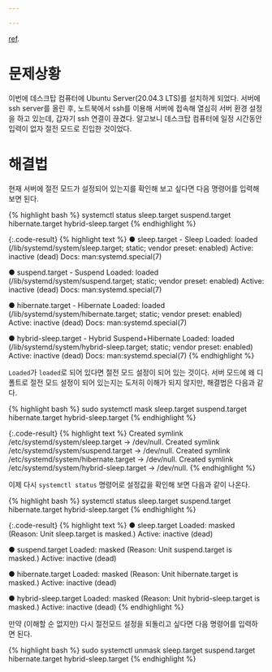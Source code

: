 ```yaml
---

---
```


[ref](https://github.com/HeekangPark/HeekangPark.github.io/blob/master/documents/_linux/ubuntu-server-sleep.md).   

# 문제상황

이번에 데스크탑 컴퓨터에 Ubuntu Server(20.04.3 LTS)를 설치하게 되었다. 서버에 ssh server를 올린 후, 노트북에서 ssh를 이용해 서버에 접속해 열심히 서버 환경 설정을 하고 있는데, 갑자기 ssh 연결이 끊겼다. 알고보니 데스크탑 컴퓨터에 일정 시간동안 입력이 없자 절전 모드로 진입한 것이었다.

# 해결법

현재 서버에 절전 모드가 설정되어 있는지를 확인해 보고 싶다면 다음 명령어를 입력해 보면 된다.

{% highlight bash %}
systemctl status sleep.target suspend.target hibernate.target hybrid-sleep.target
{% endhighlight %}

{:.code-result}
{% highlight text %}
● sleep.target - Sleep
     Loaded: loaded (/lib/systemd/system/sleep.target; static; vendor preset: enabled)
     Active: inactive (dead)
       Docs: man:systemd.special(7)

● suspend.target - Suspend
     Loaded: loaded (/lib/systemd/system/suspend.target; static; vendor preset: enabled)
     Active: inactive (dead)
       Docs: man:systemd.special(7)

● hibernate.target - Hibernate
     Loaded: loaded (/lib/systemd/system/hibernate.target; static; vendor preset: enabled)
     Active: inactive (dead)
       Docs: man:systemd.special(7)

● hybrid-sleep.target - Hybrid Suspend+Hibernate
     Loaded: loaded (/lib/systemd/system/hybrid-sleep.target; static; vendor preset: enabled)
     Active: inactive (dead)
       Docs: man:systemd.special(7)
{% endhighlight %}

`Loaded`가 `loaded`로 되어 있다면 절전 모드 설정이 되어 있는 것이다. 서버 모드에 왜 디폴트로 절전 모드 설정이 되어 있는지는 도저히 이해가 되지 않지만, 해결법은 다음과 같다.

{% highlight bash %}
sudo systemctl mask sleep.target suspend.target hibernate.target hybrid-sleep.target
{% endhighlight %}

{:.code-result}
{% highlight text %}
Created symlink /etc/systemd/system/sleep.target → /dev/null.
Created symlink /etc/systemd/system/suspend.target → /dev/null.
Created symlink /etc/systemd/system/hibernate.target → /dev/null.
Created symlink /etc/systemd/system/hybrid-sleep.target → /dev/null.
{% endhighlight %}

이제 다시 `systemctl status` 명령어로 설정값을 확인해 보면 다음과 같이 나온다.

{% highlight bash %}
systemctl status sleep.target suspend.target hibernate.target hybrid-sleep.target
{% endhighlight %}

{:.code-result}
{% highlight text %}
● sleep.target
     Loaded: masked (Reason: Unit sleep.target is masked.)
     Active: inactive (dead)

● suspend.target
     Loaded: masked (Reason: Unit suspend.target is masked.)
     Active: inactive (dead)

● hibernate.target
     Loaded: masked (Reason: Unit hibernate.target is masked.)
     Active: inactive (dead)

● hybrid-sleep.target
     Loaded: masked (Reason: Unit hybrid-sleep.target is masked.)
     Active: inactive (dead)
{% endhighlight %}

만약 (이해할 순 없지만) 다시 절전모드 설정을 되돌리고 싶다면 다음 명령어를 입력하면 된다.

{% highlight bash %}
sudo systemctl unmask sleep.target suspend.target hibernate.target hybrid-sleep.target
{% endhighlight %}
